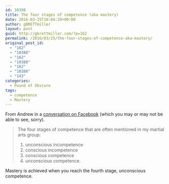 ```yaml
---
id: 10398
title: The four stages of competence (aka mastery)
date: 2016-03-25T10:04:29+00:00
author: gBRETTmiller
layout: post
guid: http://gbrettmiller.com/?p=162
permalink: /2016/03/25/the-four-stages-of-competence-aka-mastery/
original_post_id:
  - "162"
  - "10388"
  - "162"
  - "10388"
  - "162"
  - "10388"
  - "143"
categories:
  - Pound of Obscure
tags:
  - competence
  - Mastery
---
```

From Andrew in a [conversation on Facebook](https://www.facebook.com/gbrettmiller/posts/10153996539818638) (which you may or may not be able to see, sorry).

> The four stages of competence that are often mentioned in my martial arts group:
> 
>   1. unconscious incompetence
>   2. conscious incompetence
>   3. conscious competence
>   4. unconscious competence.

Mastery is achieved when you reach the fourth stage, unconscious competence.